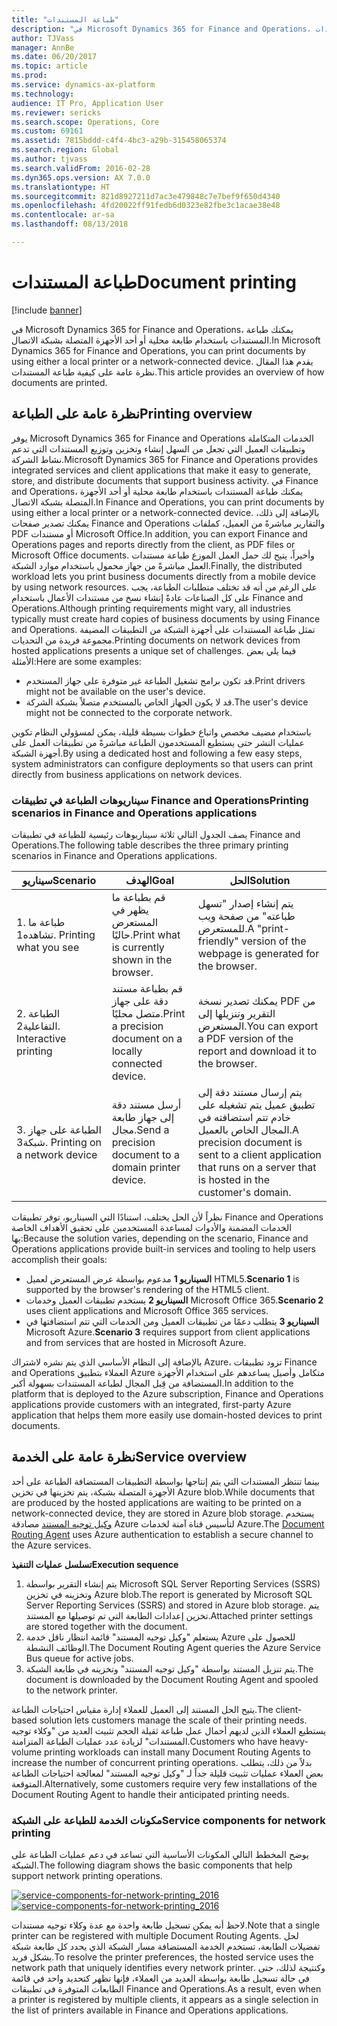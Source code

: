 ```yaml
---
title: "طباعة المستندات"
description: "في Microsoft Dynamics 365 for Finance and Operations، يمكنك طباعة المستندات باستخدام طابعة محلية أو أحد الأجهزة المتصلة بشبكة الاتصال. يقدم هذا المقال نظرة عامة على كيفية طباعة المستندات."
author: TJVass
manager: AnnBe
ms.date: 06/20/2017
ms.topic: article
ms.prod: 
ms.service: dynamics-ax-platform
ms.technology: 
audience: IT Pro, Application User
ms.reviewer: sericks
ms.search.scope: Operations, Core
ms.custom: 69161
ms.assetid: 7815bddd-c4f4-4bc3-a29b-315458065374
ms.search.region: Global
ms.author: tjvass
ms.search.validFrom: 2016-02-28
ms.dyn365.ops.version: AX 7.0.0
ms.translationtype: HT
ms.sourcegitcommit: 821d8927211d7ac3e479848c7e7bef9f650d4340
ms.openlocfilehash: 4fd20022ff91fedb6d0323e82fbe3c1acae38e48
ms.contentlocale: ar-sa
ms.lasthandoff: 08/13/2018

---
```


# <a name="document-printing"></a><span data-ttu-id="cefb6-104">طباعة المستندات</span><span class="sxs-lookup"><span data-stu-id="cefb6-104">Document printing</span></span>

[!include [banner](../includes/banner.md)]

<span data-ttu-id="cefb6-105">في Microsoft Dynamics 365 for Finance and Operations، يمكنك طباعة المستندات باستخدام طابعة محلية أو أحد الأجهزة المتصلة بشبكة الاتصال.</span><span class="sxs-lookup"><span data-stu-id="cefb6-105">In Microsoft Dynamics 365 for Finance and Operations, you can print documents by using either a local printer or a network-connected device.</span></span> <span data-ttu-id="cefb6-106">يقدم هذا المقال نظرة عامة على كيفية طباعة المستندات.</span><span class="sxs-lookup"><span data-stu-id="cefb6-106">This article provides an overview of how documents are printed.</span></span>

## <a name="printing-overview"></a><span data-ttu-id="cefb6-107">نظرة عامة على الطباعة</span><span class="sxs-lookup"><span data-stu-id="cefb6-107">Printing overview</span></span>

<span data-ttu-id="cefb6-108">يوفر Microsoft Dynamics 365 for Finance and Operations الخدمات المتكاملة وتطبيقات العميل التي تجعل من السهل إنشاء وتخزين وتوزيع المستندات التي تدعم نشاط الشركة.</span><span class="sxs-lookup"><span data-stu-id="cefb6-108">Microsoft Dynamics 365 for Finance and Operations provides integrated services and client applications that make it easy to generate, store, and distribute documents that support business activity.</span></span> <span data-ttu-id="cefb6-109">في Finance and Operations، يمكنك طباعة المستندات باستخدام طابعة محلية أو أحد الأجهزة المتصلة بشبكة الاتصال.</span><span class="sxs-lookup"><span data-stu-id="cefb6-109">In Finance and Operations, you can print documents by using either a local printer or a network-connected device.</span></span> <span data-ttu-id="cefb6-110">بالإضافة إلى ذلك، يمكنك تصدير صفحات Finance and Operations والتقارير مباشرةً من العميل، كملفات PDF أو مستندات Microsoft Office.</span><span class="sxs-lookup"><span data-stu-id="cefb6-110">In addition, you can export Finance and Operations pages and reports directly from the client, as PDF files or Microsoft Office documents.</span></span> <span data-ttu-id="cefb6-111">وأخيراً، يتيح لك حمل العمل الموزع طباعة مستندات العمل مباشرةً من جهاز محمول باستخدام موارد الشبكة.</span><span class="sxs-lookup"><span data-stu-id="cefb6-111">Finally, the distributed workload lets you print business documents directly from a mobile device by using network resources.</span></span> <span data-ttu-id="cefb6-112">على الرغم من أنه قد تختلف متطلبات الطباعة، يجب على كل الصناعات عادةً إنشاء نسخ من مستندات الأعمال باستخدام Finance and Operations.</span><span class="sxs-lookup"><span data-stu-id="cefb6-112">Although printing requirements might vary, all industries typically must create hard copies of business documents by using Finance and Operations.</span></span> <span data-ttu-id="cefb6-113">تمثل طباعة المستندات على أجهزة الشبكة من التطبيقات المضيفة مجموعة فريدة من التحديات.</span><span class="sxs-lookup"><span data-stu-id="cefb6-113">Printing documents on network devices from hosted applications presents a unique set of challenges.</span></span> <span data-ttu-id="cefb6-114">فيما يلي بعض الأمثلة:</span><span class="sxs-lookup"><span data-stu-id="cefb6-114">Here are some examples:</span></span>

- <span data-ttu-id="cefb6-115">قد تكون برامج تشغيل الطباعة غير متوفرة على جهاز المستخدم.</span><span class="sxs-lookup"><span data-stu-id="cefb6-115">Print drivers might not be available on the user's device.</span></span>
- <span data-ttu-id="cefb6-116">قد لا يكون الجهاز الخاص بالمستخدم متصلاً بشبكة الشركة.</span><span class="sxs-lookup"><span data-stu-id="cefb6-116">The user's device might not be connected to the corporate network.</span></span>

<span data-ttu-id="cefb6-117">باستخدام مضيف مخصص واتباع خطوات بسيطة قليلة، يمكن لمسؤولي النظام تكوين عمليات النشر حتى يستطيع المستخدمون الطباعة مباشرةً من تطبيقات العمل على أجهزة الشبكة.</span><span class="sxs-lookup"><span data-stu-id="cefb6-117">By using a dedicated host and following a few easy steps, system administrators can configure deployments so that users can print directly from business applications on network devices.</span></span>

### <a name="printing-scenarios-in-finance-and-operations-applications"></a><span data-ttu-id="cefb6-118">سيناريوهات الطباعة في تطبيقات Finance and Operations</span><span class="sxs-lookup"><span data-stu-id="cefb6-118">Printing scenarios in Finance and Operations applications</span></span>

<span data-ttu-id="cefb6-119">يصف الجدول التالي ثلاثة سيناريوهات رئيسية للطباعة في تطبيقات Finance and Operations.</span><span class="sxs-lookup"><span data-stu-id="cefb6-119">The following table describes the three primary printing scenarios in Finance and Operations applications.</span></span>

| <span data-ttu-id="cefb6-120">سيناريو</span><span class="sxs-lookup"><span data-stu-id="cefb6-120">Scenario</span></span>                        | <span data-ttu-id="cefb6-121">الهدف</span><span class="sxs-lookup"><span data-stu-id="cefb6-121">Goal</span></span>                                                      | <span data-ttu-id="cefb6-122">الحل</span><span class="sxs-lookup"><span data-stu-id="cefb6-122">Solution</span></span> |
|---------------------------------|-----------------------------------------------------------|----------|
| <span data-ttu-id="cefb6-123">1. طباعة ما تشاهده</span><span class="sxs-lookup"><span data-stu-id="cefb6-123">1. Printing what you see</span></span>        | <span data-ttu-id="cefb6-124">قم بطباعة ما يظهر في المستعرض حاليًا.</span><span class="sxs-lookup"><span data-stu-id="cefb6-124">Print what is currently shown in the browser.</span></span>             | <span data-ttu-id="cefb6-125">يتم إنشاء إصدار "تسهل طباعته" من صفحة ويب للمستعرض.</span><span class="sxs-lookup"><span data-stu-id="cefb6-125">A "print-friendly" version of the webpage is generated for the browser.</span></span> |
| <span data-ttu-id="cefb6-126">2. الطباعة التفاعلية</span><span class="sxs-lookup"><span data-stu-id="cefb6-126">2. Interactive printing</span></span>         | <span data-ttu-id="cefb6-127">قم بطباعة مستند دقة على جهاز متصل محليًا.</span><span class="sxs-lookup"><span data-stu-id="cefb6-127">Print a precision document on a locally connected device.</span></span> | <span data-ttu-id="cefb6-128">يمكنك تصدير نسخة PDF من التقرير وتنزيلها إلى المستعرض.</span><span class="sxs-lookup"><span data-stu-id="cefb6-128">You can export a PDF version of the report and download it to the browser.</span></span> |
| <span data-ttu-id="cefb6-129">3. الطباعة على جهاز شبكة</span><span class="sxs-lookup"><span data-stu-id="cefb6-129">3. Printing on a network device</span></span> | <span data-ttu-id="cefb6-130">أرسل مستند دقة إلى جهاز طابعة مجال.</span><span class="sxs-lookup"><span data-stu-id="cefb6-130">Send a precision document to a domain printer device.</span></span>     | <span data-ttu-id="cefb6-131">يتم إرسال مستند دقة إلى تطبيق عميل يتم تشغيله على خادم تتم استضافته في المجال الخاص بالعميل.</span><span class="sxs-lookup"><span data-stu-id="cefb6-131">A precision document is sent to a client application that runs on a server that is hosted in the customer's domain.</span></span> |

<span data-ttu-id="cefb6-132">نظراً لأن الحل يختلف، استنادًا التي السيناريو، توفر تطبيقات Finance and Operations الخدمات المضمنة والأدوات لمساعدة المستخدمين على تحقيق الأهداف الخاصة بها:</span><span class="sxs-lookup"><span data-stu-id="cefb6-132">Because the solution varies, depending on the scenario, Finance and Operations applications provide built-in services and tooling to help users accomplish their goals:</span></span>

- <span data-ttu-id="cefb6-133">**السيناريو 1** مدعوم بواسطة عرض المستعرض لعميل HTML5.</span><span class="sxs-lookup"><span data-stu-id="cefb6-133">**Scenario 1** is supported by the browser's rendering of the HTML5 client.</span></span>
- <span data-ttu-id="cefb6-134">**السيناريو 2** يستخدم تطبيقات العميل وخدمات Microsoft Office 365.</span><span class="sxs-lookup"><span data-stu-id="cefb6-134">**Scenario 2** uses client applications and Microsoft Office 365 services.</span></span>
- <span data-ttu-id="cefb6-135">**السيناريو 3** يتطلب دعمًا من تطبيقات العميل ومن الخدمات التي تتم استضافتها في Microsoft Azure.</span><span class="sxs-lookup"><span data-stu-id="cefb6-135">**Scenario 3** requires support from client applications and from services that are hosted in Microsoft Azure.</span></span>

<span data-ttu-id="cefb6-136">بالإضافة إلى النظام الأساسي الذي يتم نشره لاشتراك Azure، تزود تطبيقات Finance and Operations العملاء بتطبيق Azure متكامل وأصيل يساعدهم على استخدام الأجهزة المستضافة من قِبل المجال لطباعة المستندات بسهولة أكبر.</span><span class="sxs-lookup"><span data-stu-id="cefb6-136">In addition to the platform that is deployed to the Azure subscription, Finance and Operations applications provide customers with an integrated, first-party Azure application that helps them more easily use domain-hosted devices to print documents.</span></span>

## <a name="service-overview"></a><span data-ttu-id="cefb6-137">نظرة عامة على الخدمة</span><span class="sxs-lookup"><span data-stu-id="cefb6-137">Service overview</span></span>
<span data-ttu-id="cefb6-138">بينما تنتظر المستندات التي يتم إنتاجها بواسطة التطبيقات المستضافة الطباعة على أحد الأجهزة المتصلة بشبكة، يتم تخزينها في تخزين Azure blob.</span><span class="sxs-lookup"><span data-stu-id="cefb6-138">While documents that are produced by the hosted applications are waiting to be printed on a network-connected device, they are stored in Azure blob storage.</span></span> <span data-ttu-id="cefb6-139">يستخدم [وكيل توجيه المستند](install-document-routing-agent.md) مصادقة Azure لتأسيس قناة آمنة لخدمات Azure.</span><span class="sxs-lookup"><span data-stu-id="cefb6-139">The [Document Routing Agent](install-document-routing-agent.md) uses Azure authentication to establish a secure channel to the Azure services.</span></span>

<span data-ttu-id="cefb6-140">**تسلسل عمليات التنفيذ**</span><span class="sxs-lookup"><span data-stu-id="cefb6-140">**Execution sequence**</span></span>

1. <span data-ttu-id="cefb6-141">يتم إنشاء التقرير بواسطة Microsoft SQL Server Reporting Services ‏(SSRS) وتخزينه في تخزين Azure blob.</span><span class="sxs-lookup"><span data-stu-id="cefb6-141">The report is generated by Microsoft SQL Server Reporting Services (SSRS) and stored in Azure blob storage.</span></span> <span data-ttu-id="cefb6-142">يتم تخزين إعدادات الطابعة التي تم توصيلها مع المستند.</span><span class="sxs-lookup"><span data-stu-id="cefb6-142">Attached printer settings are stored together with the document.</span></span>
2. <span data-ttu-id="cefb6-143">يستعلم "وكيل توجيه المستند" قائمة انتظار ناقل خدمة Azure للحصول على الوظائف النشطة.</span><span class="sxs-lookup"><span data-stu-id="cefb6-143">The Document Routing Agent queries the Azure Service Bus queue for active jobs.</span></span>
3. <span data-ttu-id="cefb6-144">يتم تنزيل المستند بواسطة "وكيل توجيه المستند" وتخزينه في طابعة الشبكة.</span><span class="sxs-lookup"><span data-stu-id="cefb6-144">The document is downloaded by the Document Routing Agent and spooled to the network printer.</span></span>

<span data-ttu-id="cefb6-145">يتيح الحل المستند إلى العميل للعملاء إدارة مقياس احتياجات الطباعة.</span><span class="sxs-lookup"><span data-stu-id="cefb6-145">The client-based solution lets customers manage the scale of their printing needs.</span></span> <span data-ttu-id="cefb6-146">يستطيع العملاء الذين لديهم أحمال عمل طباعة ثقيلة الحجم تثبيت العديد من "وكلاء توجيه المستندات" لزيادة عدد عمليات الطباعة المتزامنة.</span><span class="sxs-lookup"><span data-stu-id="cefb6-146">Customers who have heavy-volume printing workloads can install many Document Routing Agents to increase the number of concurrent printing operations.</span></span> <span data-ttu-id="cefb6-147">بدلاً من ذلك، يتطلب بعض العملاء عمليات تثبيت قليلة جداً لـ "وكيل توجيه المستند" لمعالجة احتياجات الطباعة المتوقعة.</span><span class="sxs-lookup"><span data-stu-id="cefb6-147">Alternatively, some customers require very few installations of the Document Routing Agent to handle their anticipated printing needs.</span></span>

### <a name="service-components-for-network-printing"></a><span data-ttu-id="cefb6-148">مكونات الخدمة للطباعة على الشبكة</span><span class="sxs-lookup"><span data-stu-id="cefb6-148">Service components for network printing</span></span>

<span data-ttu-id="cefb6-149">يوضح المخطط التالي المكونات الأساسية التي تساعد في دعم عمليات الطباعة على الشبكة.</span><span class="sxs-lookup"><span data-stu-id="cefb6-149">The following diagram shows the basic components that help support network printing operations.</span></span>

<span data-ttu-id="cefb6-150">[![service-components-for-network-printing\_2016](./media/service-components-for-network-printing_2016.png)](./media/service-components-for-network-printing_2016.png)</span><span class="sxs-lookup"><span data-stu-id="cefb6-150">[![service-components-for-network-printing\_2016](./media/service-components-for-network-printing_2016.png)](./media/service-components-for-network-printing_2016.png)</span></span>

<span data-ttu-id="cefb6-151">لاحظ أنه يمكن تسجيل طابعة واحدة مع عدة وكلاء توجيه مستندات.</span><span class="sxs-lookup"><span data-stu-id="cefb6-151">Note that a single printer can be registered with multiple Document Routing Agents.</span></span> <span data-ttu-id="cefb6-152">لحل تفضيلات الطابعة، تستخدم الخدمة المستضافة مسار الشبكة الذي يحدد كل طابعة شبكة بشكل فريد.</span><span class="sxs-lookup"><span data-stu-id="cefb6-152">To resolve the printer preferences, the hosted service uses the network path that uniquely identifies every network printer.</span></span> <span data-ttu-id="cefb6-153">وكنتيجة لذلك، حتى في حالة تسجيل طابعة بواسطة العديد من العملاء، فإنها تظهر كتحديد واحد في قائمة الطابعات المتوفرة في تطبيقات Finance and Operations.</span><span class="sxs-lookup"><span data-stu-id="cefb6-153">As a result, even when a printer is registered by multiple clients, it appears as a single selection in the list of printers available in Finance and Operations applications.</span></span>

